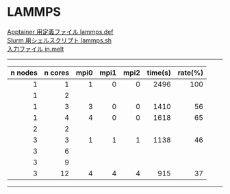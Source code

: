 # LAMMPS

[Apptainer 用定義ファイル lammps.def](lammps.def)<br>
[Slurm 用シェルスクリプト lammps.sh](lammps.sh)<br>
[入力ファイル in.melt](in.melt)<br>

---
|n nodes|n cores|mpi0|mpi1|mpi2|time(s)|rate(%)|
|--:|--:|--:|--:|--:|--:|--:|
|1|1|1|0|0|2496|100|
|1|2||||||
|1|3|3|0|0|1410|56|
|1|4|4|0|0|1618|65|
|2|2||||||
|3|3|1|1|1|1138|46|
|3|6||||||
|3|9||||||
|3|12|4|4|4|915|37|
---
